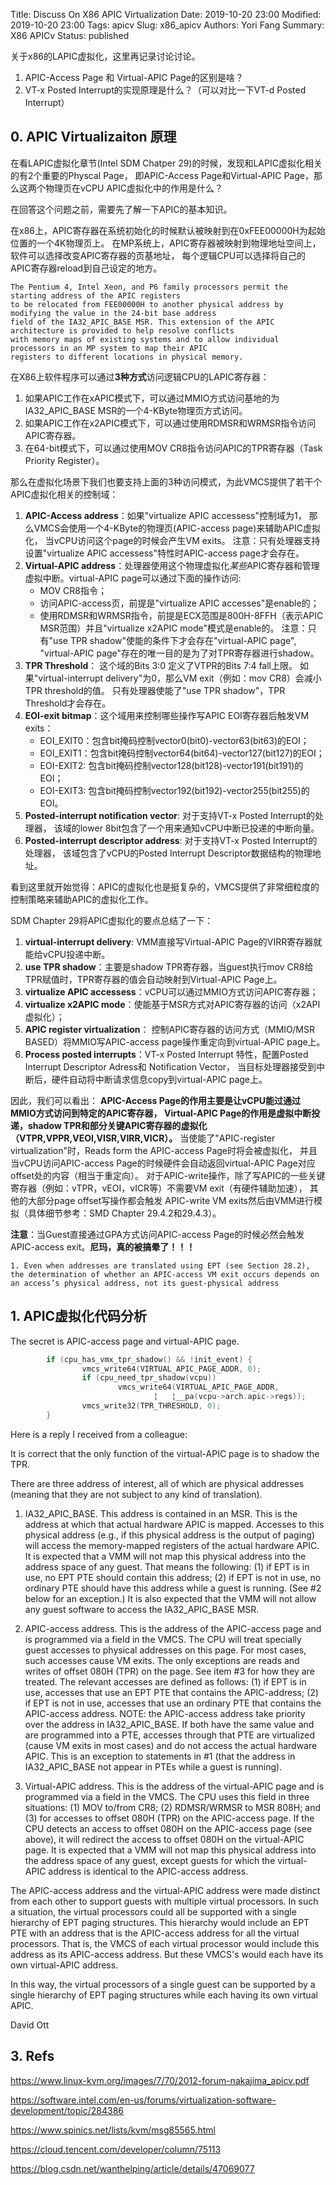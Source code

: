 Title: Discuss On X86 APIC Virtualization
Date: 2019-10-20 23:00
Modified: 2019-10-20 23:00
Tags: apicv
Slug: x86_apicv
Authors: Yori Fang
Summary: X86 APICv
Status: published

关于x86的LAPIC虚拟化，这里再记录讨论讨论。

1. APIC-Access Page 和 Virtual-APIC Page的区别是啥？
1. VT-x Posted Interrupt的实现原理是什么？（可以对比一下VT-d Posted Interrupt）

## 0. APIC Virtualizaiton 原理

在看LAPIC虚拟化章节(Intel SDM Chatper 29)的时候，发现和LAPIC虚拟化相关的有2个重要的Physcal Page，
即APIC-Access Page和Virtual-APIC Page，那么这两个物理页在vCPU APIC虚拟化中的作用是什么？

在回答这个问题之前，需要先了解一下APIC的基本知识。

在x86上，APIC寄存器在系统初始化的时候默认被映射到在0xFEE00000H为起始位置的一个4K物理页上。
在MP系统上，APIC寄存器被映射到物理地址空间上，软件可以选择改变APIC寄存器的页基地址，
每个逻辑CPU可以选择将自己的APIC寄存器reload到自己设定的地方。

```
The Pentium 4, Intel Xeon, and P6 family processors permit the starting address of the APIC registers 
to be relocated from FEE00000H to another physical address by modifying the value in the 24-bit base address
field of the IA32_APIC_BASE MSR. This extension of the APIC architecture is provided to help resolve conflicts
with memory maps of existing systems and to allow individual processors in an MP system to map their APIC
registers to different locations in physical memory.
```

在X86上软件程序可以通过**3种方式**访问逻辑CPU的LAPIC寄存器：

1. 如果APIC工作在xAPIC模式下，可以通过MMIO方式访问基地的为IA32_APIC_BASE MSR的一个4-KByte物理页方式访问。
1. 如果APIC工作在x2APIC模式下，可以通过使用RDMSR和WRMSR指令访问APIC寄存器。
1. 在64-bit模式下，可以通过使用MOV CR8指令访问APIC的TPR寄存器（Task Priority Register）。

那么在虚拟化场景下我们也要支持上面的3种访问模式，为此VMCS提供了若干个APIC虚拟化相关的控制域：

1. **APIC-Access address**：如果"virtualize APIC accessess"控制域为1，
那么VMCS会使用一个4-KByte的物理页(APIC-access page)来辅助APIC虚拟化，
当vCPU访问这个page的时候会产生VM exits。
注意：只有处理器支持设置"virtualize APIC accessess"特性时APIC-access page才会存在。
1. **Virtual-APIC address**：处理器使用这个物理虚拟化*某些*APIC寄存器和管理虚拟中断。virtual-APIC page可以通过下面的操作访问:
   - MOV CR8指令；
   - 访问APIC-access页，前提是"virtualize APIC accesses"是enable的；
   - 使用RDMSR和WRMSR指令，前提是ECX范围是800H-8FFH（表示APIC MSR范围）并且"virtualize x2APIC mode"模式是enable的。
   注意：只有"use TPR shadow"使能的条件下才会存在"virtual-APIC page", "virtual-APIC page"存在的唯一目的是为了对TPR寄存器进行shadow。
1. **TPR Threshold**： 这个域的Bits 3:0 定义了VTPR的Bits 7:4 fall上限。
如果"virtual-interrupt delivery"为0，那么VM exit（例如：mov CR8）会减小TPR threshold的值。
只有处理器使能了"use TPR shadow"，TPR Threshold才会存在。
1. **EOI-exit bitmap**：这个域用来控制哪些操作写APIC EOI寄存器后触发VM exits：
    - EOI_EXIT0：包含bit掩码控制vector0(bit0)-vector63(bit63)的EOI；
    - EOI_EXIT1：包含bit掩码控制vector64(bit64)-vector127(bit127)的EOI；
    - EOI-EXIT2: 包含bit掩码控制vector128(bit128)-vector191(bit191)的EOI；
    - EOI-EXIT3: 包含bit掩码控制vector192(bit192)-vector255(bit255)的EOI。
1. **Posted-interrupt notification vector**: 对于支持VT-x Posted Interrupt的处理器，
该域的lower 8bit包含了一个用来通知vCPU中断已投递的中断向量。
1. **Posted-interrupt descriptor address**: 对于支持VT-x Posted Interrupt的处理器，
该域包含了vCPU的Posted Interrupt Descriptor数据结构的物理地址。


看到这里就开始觉得：APIC的虚拟化也是挺复杂的，VMCS提供了非常细粒度的控制策略来辅助APIC的虚拟化工作。

SDM Chapter 29将APIC虚拟化的要点总结了一下：

1. **virtual-interrupt delivery**: VMM直接写Virtual-APIC Page的VIRR寄存器就能给vCPU投递中断。
1. **use TPR shadow**：主要是shadow TPR寄存器，当guest执行mov CR8给TPR赋值时，TPR寄存器的值会自动映射到Virtual-APIC Page上。
1. **virtualize APIC accessess**：vCPU可以通过MMIO方式访问APIC寄存器；
1. **virtualize x2APIC mode**：使能基于MSR方式对APIC寄存器的访问（x2API虚拟化）；
1. **APIC register virtualization**： 控制APIC寄存器的访问方式（MMIO/MSR BASED）将MMIO写APIC-access page操作重定向到virtual-APIC page上。
1. **Process posted interrupts**：VT-x Posted Interrupt 特性，配置Posted Interrupt Descriptor Adress和 Notification Vector，
当目标处理器接受到中断后，硬件自动将中断请求信息copy到virtual-APIC page上。

因此，我们可以看出：
**APIC-Access Page的作用主要是让vCPU能过通过MMIO方式访问到特定的APIC寄存器，
Virtual-APIC Page的作用是虚拟中断投递，shadow TPR和部分关键APIC寄存器的虚拟化（VTPR,VPPR,VEOI,VISR,VIRR,VICR）。**
当使能了"APIC-register virtualization"时，Reads form the APIC-access Page时将会被虚拟化，
并且当vCPU访问APIC-access Page的时候硬件会自动返回virtual-APIC Page对应offset处的内容（相当于重定向）。
对于APIC-write操作，除了写APIC的一些关键寄存器（例如：vTPR，vEOI，vICR等）不需要VM exit（有硬件辅助加速），
其他的大部分page offset写操作都会触发 APIC-write VM exits然后由VMM进行模拟（具体细节参考：SMD Chapter 29.4.2和29.4.3）。

**注意**：当Guest直接通过GPA方式访问APIC-access Page的时候必然会触发APIC-access exit。**尼玛，真的被搞晕了！！！**

```
1. Even when addresses are translated using EPT (see Section 28.2), the determination of whether an APIC-access VM exit occurs depends on an access’s physical address, not its guest-physical address
```


## 1. APIC虚拟化代码分析
The secret is APIC-access page and virtual-APIC page.
```c
        if (cpu_has_vmx_tpr_shadow() && !init_event) {
                vmcs_write64(VIRTUAL_APIC_PAGE_ADDR, 0);
                if (cpu_need_tpr_shadow(vcpu))
                        vmcs_write64(VIRTUAL_APIC_PAGE_ADDR,
                                ¦   ¦__pa(vcpu->arch.apic->regs));
                vmcs_write32(TPR_THRESHOLD, 0);
        }

```
Here is a reply I received from a colleague:

It is correct that the only function of the virtual-APIC page is to shadow the TPR.

There are three address of interest, all of which are physical addresses (meaning that they are not subject to any kind of translation).

1. IA32_APIC_BASE. This address is contained in an MSR. This is the address at which that actual hardware APIC is mapped. Accesses to this physical address (e.g., if this physical address is the output of paging) will access the memory-mapped registers of the actual hardware APIC. It is expected that a VMM will not map this physical address into the address space of any guest. That means the following: (1) if EPT is in use, no EPT PTE should contain this address; (2) if EPT is not in use, no ordinary PTE should have this address while a guest is running. (See #2 below for an exception.) It is also expected that the VMM will not allow any guest software to access the IA32_APIC_BASE MSR.

2. APIC-access address. This is the address of the APIC-access page and is programmed via a field in the VMCS. The CPU will treat specially guest accesses to physical addresses on this page. For most cases, such accesses cause VM exits. The only exceptions are reads and writes of offset 080H (TPR) on the page. See item #3 for how they are treated. The relevant accesses are defined as follows: (1) if EPT is in use, accesses that use an EPT PTE that contains the APIC-address; (2) if EPT is not in use, accesses that use an ordinary PTE that contains the APIC-access address. NOTE: the APIC-access address take priority over the address in IA32_APIC_BASE. If both have the same value and are programmed into a PTE, accesses through that PTE are virtualized (cause VM exits in most cases) and do not access the actual hardware APIC. This is an exception to statements in #1 (that the address in IA32_APIC_BASE not appear in PTEs while a guest is running).

3. Virtual-APIC address. This is the address of the virtual-APIC page and is programmed via a field in the VMCS. The CPU uses this field in three situations: (1) MOV to/from CR8; (2) RDMSR/WRMSR to MSR 808H; and (3) for accesses to offset 080H (TPR) on the APIC-access page. If the CPU detects an access to offset 080H on the APIC-access page (see above), it will redirect the access to offset 080H on the virtual-APIC page. It is expected that a VMM will not map this physical address into the address space of any guest, except guests for which the virtual-APIC address is identical to the APIC-access address.

The APIC-access address and the virtual-APIC address were made distinct from each other to support guests with multiple virtual processors. In such a situation, the virtual processors could all be supported with a single hierarchy of EPT paging structures. This hierarchy would include an EPT PTE with an address that is the APIC-access address for all the virtual processors. That is, the VMCS of each virtual processor would include this address as its APIC-access address. But these VMCS's would each have its own virtual-APIC address.

In this way, the virtual processors of a single guest can be supported by a single hierarchy of EPT paging structures while each having its own virtual APIC.

David Ott


## 3. Refs

https://www.linux-kvm.org/images/7/70/2012-forum-nakajima_apicv.pdf

https://software.intel.com/en-us/forums/virtualization-software-development/topic/284386

https://www.spinics.net/lists/kvm/msg85565.html

https://cloud.tencent.com/developer/column/75113

https://blog.csdn.net/wanthelping/article/details/47069077
